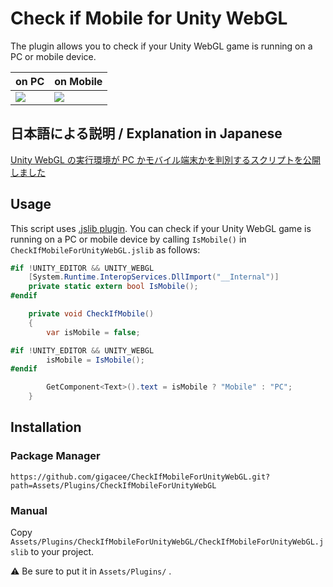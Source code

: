 # Check if Mobile for Unity WebGL

The plugin allows you to check if your Unity WebGL game is running on a PC or mobile device.

| on PC                                                                                                           | on Mobile                                                                                                       |
| --------------------------------------------------------------------------------------------------------------- | --------------------------------------------------------------------------------------------------------------- |
| <img src="https://user-images.githubusercontent.com/5264444/95644234-3aceeb00-0af0-11eb-8b93-754c0b3f1062.png"> | <img src="https://user-images.githubusercontent.com/5264444/95644297-a9ac4400-0af0-11eb-9c9d-7440e783666d.png"> |

## 日本語による説明 / Explanation in Japanese

[Unity WebGL の実行環境が PC かモバイル端末かを判別するスクリプトを公開しました](https://blog.gigacreation.jp/entry/2020/10/10/124015)

## Usage

This script uses [.jslib plugin](https://docs.unity3d.com/Manual/webgl-interactingwithbrowserscripting.html). You can check if your Unity WebGL game is running on a PC or mobile device by calling `IsMobile()` in `CheckIfMobileForUnityWebGL.jslib` as follows:

```cs
#if !UNITY_EDITOR && UNITY_WEBGL
    [System.Runtime.InteropServices.DllImport("__Internal")]
    private static extern bool IsMobile();
#endif

    private void CheckIfMobile()
    {
        var isMobile = false;

#if !UNITY_EDITOR && UNITY_WEBGL
        isMobile = IsMobile();
#endif

        GetComponent<Text>().text = isMobile ? "Mobile" : "PC";
    }
```

## Installation

### Package Manager

`https://github.com/gigacee/CheckIfMobileForUnityWebGL.git?path=Assets/Plugins/CheckIfMobileForUnityWebGL`

### Manual

Copy `Assets/Plugins/CheckIfMobileForUnityWebGL/CheckIfMobileForUnityWebGL.jslib` to your project.

:warning: Be sure to put it in `Assets/Plugins/` .
